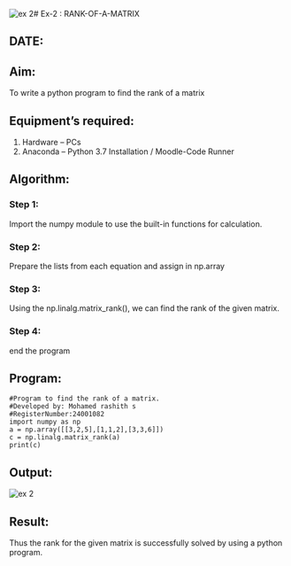 ![ex 2](https://github.com/user-attachments/assets/6fd58366-8210-4abf-b125-19644716059f)# Ex-2 : RANK-OF-A-MATRIX
## DATE:
## Aim:
To write a python program to find the rank of a matrix
## Equipment’s required:
1. 	Hardware – PCs
2. 	Anaconda – Python 3.7 Installation / Moodle-Code Runner
## Algorithm:
### Step 1: 
Import the numpy module to use the built-in functions for calculation.
### Step 2: 
Prepare the lists from each equation and assign in np.array
### Step 3: 
Using the np.linalg.matrix_rank(), we can find the rank of the given matrix.
### Step 4: 
end the program
## Program:
```
#Program to find the rank of a matrix.
#Developed by: Mohamed rashith s
#RegisterNumber:24001082
import numpy as np
a = np.array([[3,2,5],[1,1,2],[3,3,6]])
c = np.linalg.matrix_rank(a)
print(c)

```
## Output:

![ex 2](https://github.com/user-attachments/assets/a0ddcf2e-2942-498d-a9bb-3f59f66d2356)


## Result:
Thus the rank for the given matrix is successfully solved by  using a python program.

